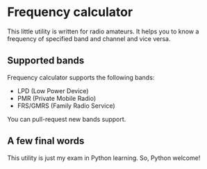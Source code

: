 # Frequency calculator

This little utility is written for radio amateurs. It helps you to know a frequency of specified band and channel and vice versa.

## Supported bands
Frequency calculator supports the following bands:

+ LPD (Low Power Device)
+ PMR (Private Mobile Radio)
+ FRS/GMRS (Family Radio Service)

You can pull-request new bands support.

## A few final words

This utility is just my exam in Python learning. So, Python welcome!
